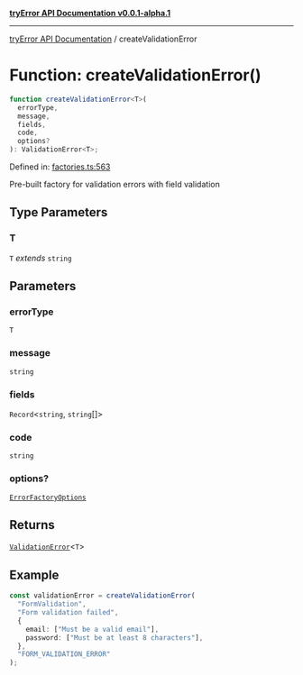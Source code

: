 [**tryError API Documentation v0.0.1-alpha.1**](../index.md)

---

[tryError API Documentation](../index.md) / createValidationError

# Function: createValidationError()

```ts
function createValidationError<T>(
  errorType,
  message,
  fields,
  code,
  options?
): ValidationError<T>;
```

Defined in: [factories.ts:563](https://github.com/oconnorjohnson/try-error/blob/e3ae0308069a4fba073f4543d527ad76373db795/src/factories.ts#L563)

Pre-built factory for validation errors with field validation

## Type Parameters

### T

`T` _extends_ `string`

## Parameters

### errorType

`T`

### message

`string`

### fields

`Record`\<`string`, `string`[]\>

### code

`string`

### options?

[`ErrorFactoryOptions`](../interfaces/ErrorFactoryOptions.md)

## Returns

[`ValidationError`](../interfaces/ValidationError.md)\<`T`\>

## Example

```typescript
const validationError = createValidationError(
  "FormValidation",
  "Form validation failed",
  {
    email: ["Must be a valid email"],
    password: ["Must be at least 8 characters"],
  },
  "FORM_VALIDATION_ERROR"
);
```
